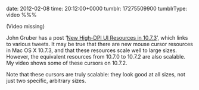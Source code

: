 date: 2012-02-08
time: 20:12:00+0000
tumblr: 17275509900
tumblrType: video
%%%

(Video missing)

John Gruber has a post ‘[New High-DPI UI Resources in 10.7.3][DF]’, which links to various tweets. It may be true that there are new mouse cursor resources in Mac OS X 10.7.3, and that these resources scale well to large sizes. However, the equivalent resources from 10.7.0 to 10.7.2 are also scalable. My video shows some of these cursors on 10.7.2.

Note that these cursors are truly scalable: they look good at all sizes, not just two specific, arbitrary sizes.

[DF]: http://daringfireball.net/linked/2012/02/06/high-dpi
